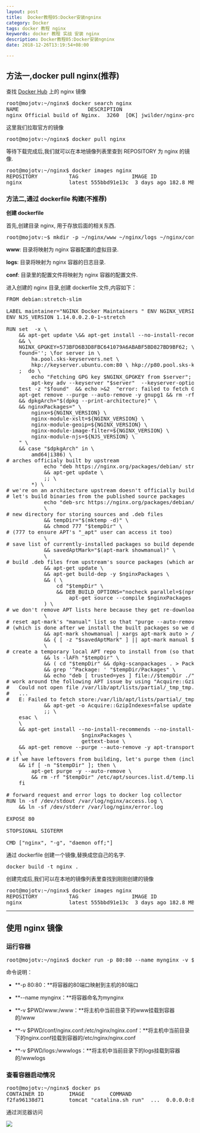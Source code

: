 ```yaml
---
layout: post
title:  Docker教程05:Docker安装ngninx
category: Docker
tags: docker 教程 nginx
keywords: docker 教程 实战 安装 nginx
description: Docker教程05:Docker安装ngninx
date: 2018-12-26T13:19:54+08:00

---
```


## 方法一,docker pull nginx(推荐)

查找 [Docker Hub](https://hub.docker.com/r/library/nginx/) 上的 nginx 镜像

<pre class="prettyprint prettyprinted" style=""><span class="pln">root@mojotv</span><span class="pun">:~/</span><span class="pln">nginx$ docker search nginx
NAME                      DESCRIPTION                                     STARS     OFFICIAL   AUTOMATED
nginx</span> <span class="typ">Official</span> <span class="pln">build of</span> <span class="typ">Nginx</span><span class="pun">.</span> <span class="pln"></span> <span class="lit">3260</span> <span class="pln"></span> <span class="pun">[</span><span class="pln">OK</span><span class="pun">]</span> <span class="pln">jwilder</span><span class="pun">/</span><span class="pln">nginx</span><span class="pun">-</span><span class="pln">proxy</span> <span class="typ">Automated</span> <span class="pln"></span> <span class="typ">Nginx</span> <span class="pln">reverse proxy</span> <span class="kwd">for</span> <span class="pln">docker c</span><span class="pun">...</span> <span class="pln"></span> <span class="lit">674</span> <span class="pln"></span> <span class="pun">[</span><span class="pln">OK</span><span class="pun">]</span> <span class="pln">richarvey</span><span class="pun">/</span><span class="pln">nginx</span><span class="pun">-</span><span class="pln">php</span><span class="pun">-</span><span class="pln">fpm</span> <span class="typ">Container</span> <span class="pln">running</span> <span class="typ">Nginx</span> <span class="pln"></span> <span class="pun">+</span> <span class="pln">PHP</span><span class="pun">-</span><span class="pln">FPM capable</span> <span class="pun">...</span> <span class="pln"></span> <span class="lit">207</span> <span class="pln"></span> <span class="pun">[</span><span class="pln">OK</span><span class="pun">]</span> <span class="pln">million12</span><span class="pun">/</span><span class="pln">nginx</span><span class="pun">-</span><span class="pln">php</span> <span class="typ">Nginx</span> <span class="pln"></span> <span class="pun">+</span> <span class="pln">PHP</span><span class="pun">-</span><span class="pln">FPM</span> <span class="lit">5.5</span><span class="pun">,</span> <span class="pln"></span> <span class="lit">5.6</span><span class="pun">,</span> <span class="pln"></span> <span class="lit">7.0</span> <span class="pln"></span> <span class="pun">(</span><span class="pln">NG</span><span class="pun">),</span> <span class="pln"></span> <span class="typ">CentOS</span><span class="pun">...</span> <span class="pln"></span> <span class="lit">67</span> <span class="pln"></span> <span class="pun">[</span><span class="pln">OK</span><span class="pun">]</span> <span class="pln">maxexcloo</span><span class="pun">/</span><span class="pln">nginx</span><span class="pun">-</span><span class="pln">php</span> <span class="typ">Docker</span> <span class="pln">framework container</span> <span class="kwd">with</span> <span class="pln"></span> <span class="typ">Nginx</span> <span class="pln"></span> <span class="kwd">and</span> <span class="pln"></span> <span class="pun">...</span> <span class="pln"></span> <span class="lit">57</span> <span class="pln"></span> <span class="pun">[</span><span class="pln">OK</span><span class="pun">]</span> <span class="pln">webdevops</span><span class="pun">/</span><span class="pln">php</span><span class="pun">-</span><span class="pln">nginx</span> <span class="typ">Nginx</span> <span class="pln"></span> <span class="kwd">with</span> <span class="pln">PHP</span><span class="pun">-</span><span class="pln">FPM</span> <span class="lit">39</span> <span class="pln"></span> <span class="pun">[</span><span class="pln">OK</span><span class="pun">]</span> <span class="pln">h3nrik</span><span class="pun">/</span><span class="pln">nginx</span><span class="pun">-</span><span class="pln">ldap         NGINX web server</span> <span class="kwd">with</span> <span class="pln">LDAP</span><span class="pun">/</span><span class="pln">AD</span><span class="pun">,</span> <span class="pln">SSL</span> <span class="kwd">and</span> <span class="pln">pro</span><span class="pun">...</span> <span class="pln"></span> <span class="lit">27</span> <span class="pln"></span> <span class="pun">[</span><span class="pln">OK</span><span class="pun">]</span> <span class="pln">bitnami</span><span class="pun">/</span><span class="pln">nginx</span> <span class="typ">Bitnami</span> <span class="pln">nginx</span> <span class="typ">Docker</span> <span class="pln"></span> <span class="typ">Image</span> <span class="pln"></span> <span class="lit">19</span> <span class="pln"></span> <span class="pun">[</span><span class="pln">OK</span><span class="pun">]</span> <span class="pln">maxexcloo</span><span class="pun">/</span><span class="pln">nginx</span> <span class="typ">Docker</span> <span class="pln">framework container</span> <span class="kwd">with</span> <span class="pln"></span> <span class="typ">Nginx</span> <span class="pln">inst</span><span class="pun">...</span> <span class="pln"></span> <span class="lit">7</span> <span class="pln"></span> <span class="pun">[</span><span class="pln">OK</span><span class="pun">]</span> <span class="pln"></span> <span class="pun">...</span></pre>

这里我们拉取官方的镜像

<pre class="prettyprint prettyprinted" style=""><span class="pln">root@mojotv</span><span class="pun">:~/</span><span class="pln">nginx$ docker pull nginx</span></pre>

等待下载完成后,我们就可以在本地镜像列表里查到 REPOSITORY 为 nginx 的镜像.

<pre class="prettyprint prettyprinted" style=""><span class="pln">root@mojotv</span><span class="pun">:~/</span><span class="pln">nginx$ docker images nginx
REPOSITORY          TAG                 IMAGE ID            CREATED             SIZE
nginx               latest</span> <span class="lit">555bbd91e13c</span> <span class="pln"></span> <span class="lit">3</span> <span class="pln">days ago</span> <span class="lit">182.8</span> <span class="pln">MB</span></pre>

### 方法二,通过 dockerfile 构建(不推荐)

**创建 dockerfile**

首先,创建目录 nginx, 用于存放后面的相关东西.

<pre class="prettyprint prettyprinted" style=""><span class="pln">root@mojotv</span><span class="pun">:~</span><span class="pln">$ mkdir</span> <span class="pun">-</span><span class="pln">p</span> <span class="pun">~</span><span class="str">/nginx/</span><span class="pln">www</span> <span class="pun">~</span><span class="str">/nginx/</span><span class="pln">logs</span> <span class="pun">~</span><span class="str">/nginx/</span><span class="pln">conf</span></pre>

**www**: 目录将映射为 nginx 容器配置的虚拟目录.

**logs**: 目录将映射为 nginx 容器的日志目录.

**conf**: 目录里的配置文件将映射为 nginx 容器的配置文件.

进入创建的 nginx 目录,创建 dockerfile 文件,内容如下：

<pre class="prettyprint prettyprinted" style=""><span class="pln">FROM debian</span><span class="pun">:</span><span class="pln">stretch</span><span class="pun">-</span><span class="pln">slim

LABEL maintainer</span><span class="pun">=</span><span class="str">"NGINX Docker Maintainers <docker-maint@nginx.com>"</span> <span class="pln">ENV NGINX_VERSION</span> <span class="lit">1.14</span><span class="pun">.</span><span class="lit">0</span><span class="pun">-</span><span class="lit">1</span><span class="pun">~</span><span class="pln">stretch
ENV NJS_VERSION</span> <span class="lit">1.14</span><span class="pun">.</span><span class="lit">0.0</span><span class="pun">.</span><span class="lit">2.0</span><span class="pun">-</span><span class="lit">1</span><span class="pun">~</span><span class="pln">stretch

RUN</span> <span class="kwd">set</span> <span class="pln"></span> <span class="pun">-</span><span class="pln">x \
    </span><span class="pun">&&</span> <span class="pln">apt</span><span class="pun">-</span><span class="kwd">get</span> <span class="pln">update \</span><span class="pun">&&</span> <span class="pln">apt</span><span class="pun">-</span><span class="kwd">get</span> <span class="pln">install</span> <span class="pun">--</span><span class="kwd">no</span><span class="pun">-</span><span class="pln">install</span><span class="pun">-</span><span class="pln">recommends</span> <span class="pun">--</span><span class="kwd">no</span><span class="pun">-</span><span class="pln">install</span><span class="pun">-</span><span class="pln">suggests</span> <span class="pun">-</span><span class="pln">y gnupg1 apt</span><span class="pun">-</span><span class="pln">transport</span><span class="pun">-</span><span class="pln">https ca</span><span class="pun">-</span><span class="pln">certificates \
    </span><span class="pun">&&</span> <span class="pln">\
    NGINX_GPGKEY</span><span class="pun">=</span><span class="lit">573BFD6B3D8FBC641079A6ABABF5BD827BD9BF62</span><span class="pun">;</span> <span class="pln">\
    found</span><span class="pun">=</span><span class="str">''</span><span class="pun">;</span> <span class="pln">\</span><span class="kwd">for</span> <span class="pln">server</span> <span class="kwd">in</span> <span class="pln">\
        ha</span><span class="pun">.</span><span class="pln">pool</span><span class="pun">.</span><span class="pln">sks</span><span class="pun">-</span><span class="pln">keyservers</span><span class="pun">.</span><span class="pln">net \
        hkp</span><span class="pun">:</span><span class="com">//keyserver.ubuntu.com:80 \</span> <span class="pln">hkp</span><span class="pun">:</span><span class="com">//p80.pool.sks-keyservers.net:80 \</span> <span class="pln">pgp</span><span class="pun">.</span><span class="pln">mit</span><span class="pun">.</span><span class="pln">edu \
    </span><span class="pun">;</span> <span class="pln"></span> <span class="kwd">do</span> <span class="pln">\
        echo</span> <span class="str">"Fetching GPG key $NGINX_GPGKEY from $server"</span><span class="pun">;</span> <span class="pln">\
        apt</span><span class="pun">-</span><span class="pln">key adv</span> <span class="pun">--</span><span class="pln">keyserver</span> <span class="str">"$server"</span> <span class="pln"></span> <span class="pun">--</span><span class="pln">keyserver</span><span class="pun">-</span><span class="pln">options timeout</span><span class="pun">=</span><span class="lit">10</span> <span class="pln"></span> <span class="pun">--</span><span class="pln">recv</span><span class="pun">-</span><span class="pln">keys</span> <span class="str">"$NGINX_GPGKEY"</span> <span class="pln"></span> <span class="pun">&&</span> <span class="pln">found</span><span class="pun">=</span><span class="pln">yes</span> <span class="pun">&&</span> <span class="pln"></span> <span class="kwd">break</span><span class="pun">;</span> <span class="pln">\</span><span class="kwd">done</span><span class="pun">;</span> <span class="pln">\
    test</span> <span class="pun">-</span><span class="pln">z</span> <span class="str">"$found"</span> <span class="pln"></span> <span class="pun">&&</span> <span class="pln">echo</span> <span class="pun">>&</span><span class="lit">2</span> <span class="pln"></span> <span class="str">"error: failed to fetch GPG key $NGINX_GPGKEY"</span> <span class="pln"></span> <span class="pun">&&</span> <span class="pln"></span> <span class="kwd">exit</span> <span class="pln"></span> <span class="lit">1</span><span class="pun">;</span> <span class="pln">\
    apt</span><span class="pun">-</span><span class="kwd">get</span> <span class="pln">remove</span> <span class="pun">--</span><span class="pln">purge</span> <span class="pun">--</span><span class="kwd">auto</span><span class="pun">-</span><span class="pln">remove</span> <span class="pun">-</span><span class="pln">y gnupg1</span> <span class="pun">&&</span> <span class="pln">rm</span> <span class="pun">-</span><span class="pln">rf</span> <span class="pun">/</span><span class="kwd">var</span><span class="pun">/</span><span class="pln">lib</span><span class="pun">/</span><span class="pln">apt</span><span class="pun">/</span><span class="pln">lists</span><span class="com">/* \
    && dpkgArch="$(dpkg --print-architecture)" \
    && nginxPackages=" \
        nginx=${NGINX_VERSION} \
        nginx-module-xslt=${NGINX_VERSION} \
        nginx-module-geoip=${NGINX_VERSION} \
        nginx-module-image-filter=${NGINX_VERSION} \
        nginx-module-njs=${NJS_VERSION} \
    " \
    && case "$dpkgArch" in \
        amd64|i386) \
# arches officialy built by upstream
            echo "deb https://nginx.org/packages/debian/ stretch nginx" >> /etc/apt/sources.list.d/nginx.list \
            && apt-get update \
            ;; \
        *) \
# we're on an architecture upstream doesn't officially build for
# let's build binaries from the published source packages
            echo "deb-src https://nginx.org/packages/debian/ stretch nginx" >> /etc/apt/sources.list.d/nginx.list \
            \
# new directory for storing sources and .deb files
            && tempDir="$(mktemp -d)" \
            && chmod 777 "$tempDir" \
# (777 to ensure APT's "_apt" user can access it too)
            \
# save list of currently-installed packages so build dependencies can be cleanly removed later
            && savedAptMark="$(apt-mark showmanual)" \
            \
# build .deb files from upstream's source packages (which are verified by apt-get)
            && apt-get update \
            && apt-get build-dep -y $nginxPackages \
            && ( \
                cd "$tempDir" \
                && DEB_BUILD_OPTIONS="nocheck parallel=$(nproc)" \
                    apt-get source --compile $nginxPackages \
            ) \
# we don't remove APT lists here because they get re-downloaded and removed later
            \
# reset apt-mark's "manual" list so that "purge --auto-remove" will remove all build dependencies
# (which is done after we install the built packages so we don't have to redownload any overlapping dependencies)
            && apt-mark showmanual | xargs apt-mark auto > /dev/null \
            && { [ -z "$savedAptMark" ] || apt-mark manual $savedAptMark; } \
            \
# create a temporary local APT repo to install from (so that dependency resolution can be handled by APT, as it should be)
            && ls -lAFh "$tempDir" \
            && ( cd "$tempDir" && dpkg-scanpackages . > Packages ) \
            && grep '^Package: ' "$tempDir/Packages" \
            && echo "deb [ trusted=yes ] file://$tempDir ./" > /etc/apt/sources.list.d/temp.list \
# work around the following APT issue by using "Acquire::GzipIndexes=false" (overriding "/etc/apt/apt.conf.d/docker-gzip-indexes")
#   Could not open file /var/lib/apt/lists/partial/_tmp_tmp.ODWljpQfkE_._Packages - open (13: Permission denied)
#   ...
#   E: Failed to fetch store:/var/lib/apt/lists/partial/_tmp_tmp.ODWljpQfkE_._Packages  Could not open file /var/lib/apt/lists/partial/_tmp_tmp.ODWljpQfkE_._Packages - open (13: Permission denied)
            && apt-get -o Acquire::GzipIndexes=false update \
            ;; \
    esac \
    \
    && apt-get install --no-install-recommends --no-install-suggests -y \
                        $nginxPackages \
                        gettext-base \
    && apt-get remove --purge --auto-remove -y apt-transport-https ca-certificates && rm -rf /var/lib/apt/lists/* /etc/apt/sources.list.d/nginx.list \
    \
# if we have leftovers from building, let's purge them (including extra, unnecessary build deps)
    && if [ -n "$tempDir" ]; then \
        apt-get purge -y --auto-remove \
        && rm -rf "$tempDir" /etc/apt/sources.list.d/temp.list; \
    fi

# forward request and error logs to docker log collector
RUN ln -sf /dev/stdout /var/log/nginx/access.log \
    && ln -sf /dev/stderr /var/log/nginx/error.log

EXPOSE 80

STOPSIGNAL SIGTERM

CMD ["nginx", "-g", "daemon off;"]</span></pre>

通过 dockerfile 创建一个镜像,替换成您自己的名字.

<pre class="prettyprint prettyprinted" style=""><span class="pln">docker build</span> <span class="pun">-</span><span class="pln">t nginx</span> <span class="pun">.</span></pre>

创建完成后,我们可以在本地的镜像列表里查找到刚刚创建的镜像

<pre class="prettyprint prettyprinted" style=""><span class="pln">root@mojotv</span><span class="pun">:~/</span><span class="pln">nginx$ docker images nginx
REPOSITORY          TAG                 IMAGE ID            CREATED             SIZE
nginx               latest</span> <span class="lit">555bbd91e13c</span> <span class="pln"></span> <span class="lit">3</span> <span class="pln">days ago</span> <span class="lit">182.8</span> <span class="pln">MB</span></pre>

* * *

## 使用 nginx 镜像

### 运行容器

<pre class="prettyprint prettyprinted" style=""><span class="pln">root@mojotv</span><span class="pun">:~</span><span class="str">/nginx$ docker run -p 80:80 --name mynginx -v $PWD/</span><span class="pln">www</span><span class="pun">:</span><span class="str">/www -v $PWD/</span><span class="pln">conf</span><span class="pun">/</span><span class="pln">nginx</span><span class="pun">.</span><span class="pln">conf</span><span class="pun">:</span><span class="str">/etc/</span><span class="pln">nginx</span><span class="pun">/</span><span class="pln">nginx</span><span class="pun">.</span><span class="pln">conf</span> <span class="pun">-</span><span class="pln">v $PWD</span><span class="pun">/</span><span class="pln">logs</span><span class="pun">:/</span><span class="pln">wwwlogs</span> <span class="pun">-</span><span class="pln">d nginx</span> <span class="lit">45c89fab0bf9ad643bc7ab571f3ccd65379b844498f54a7c8a4e7ca1dc3a2c1e</span> <span class="pln">root@mojotv</span><span class="pun">:~/</span><span class="pln">nginx$</span></pre>

命令说明：

* **-p 80:80：**将容器的80端口映射到主机的80端口

* **--name mynginx：**将容器命名为mynginx

* **-v $PWD/www:/www：**将主机中当前目录下的www挂载到容器的/www

* **-v $PWD/conf/nginx.conf:/etc/nginx/nginx.conf：**将主机中当前目录下的nginx.conf挂载到容器的/etc/nginx/nginx.conf

* **-v $PWD/logs:/wwwlogs：**将主机中当前目录下的logs挂载到容器的/wwwlogs

### 查看容器启动情况

<pre class="prettyprint prettyprinted" style=""><span class="pln">root@mojotv</span><span class="pun">:~/</span><span class="pln">nginx$ docker ps
CONTAINER ID        IMAGE        COMMAND                      PORTS                         NAMES</span> <span class="lit">45c89fab0bf9</span> <span class="pln">nginx</span> <span class="str">"nginx -g 'daemon off"</span> <span class="pln"></span> <span class="pun">...</span> <span class="pln"></span> <span class="lit">0.0</span><span class="pun">.</span><span class="lit">0.0</span><span class="pun">:</span><span class="lit">80</span><span class="pun">-></span><span class="lit">80</span><span class="pun">/</span><span class="pln">tcp</span><span class="pun">,</span> <span class="pln"></span> <span class="lit">443</span><span class="pun">/</span><span class="pln">tcp   mynginx
f2fa96138d71        tomcat</span> <span class="str">"catalina.sh run"</span> <span class="pln"></span> <span class="pun">...</span> <span class="pln"></span> <span class="lit">0.0</span><span class="pun">.</span><span class="lit">0.0</span><span class="pun">:</span><span class="lit">81</span><span class="pun">-></span><span class="lit">8080</span><span class="pun">/</span><span class="pln">tcp          tomcat</span></pre>

通过浏览器访问

![](//www.runoob.com/wp-content/uploads/2016/06/nginx.png)
